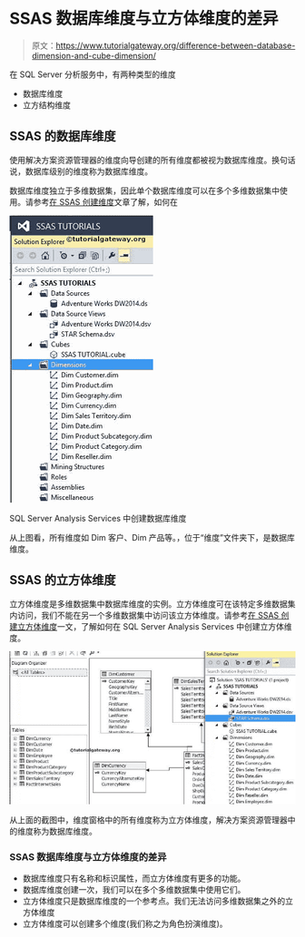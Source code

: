 # SSAS 数据库维度与立方体维度的差异

> 原文：<https://www.tutorialgateway.org/difference-between-database-dimension-and-cube-dimension/>

在 SQL Server 分析服务中，有两种类型的维度

*   数据库维度
*   立方结构维度

## SSAS 的数据库维度

使用解决方案资源管理器的维度向导创建的所有维度都被视为数据库维度。换句话说，数据库级别的维度称为数据库维度。

数据库维度独立于多维数据集，因此单个数据库维度可以在多个多维数据集中使用。请参考[在 SSAS 创建维度](https://www.tutorialgateway.org/create-dimension-in-ssas/)文章了解，如何在

![SSAS Database Dimension](img/e11471fb3b3f7f4b4f6adbeda69004d1.png)

SQL Server Analysis Services 中创建数据库维度

从上图看，所有维度如 Dim 客户、Dim 产品等。，位于“维度”文件夹下，是数据库维度。

## SSAS 的立方体维度

立方体维度是多维数据集中数据库维度的实例。立方体维度可在该特定多维数据集内访问，我们不能在另一个多维数据集中访问该立方体维度。请参考[在 SSAS 创建立方体维度](https://www.tutorialgateway.org/create-cube-dimension-in-ssas/)一文，了解如何在 SQL Server Analysis Services 中创建立方体维度。

![Cube Dimension in SSAS 3](img/ac442a4ecac77c9b7e04389a4aecd8de.png)

从上面的截图中，维度窗格中的所有维度称为立方体维度，解决方案资源管理器中的维度称为数据库维度。

### SSAS 数据库维度与立方体维度的差异

*   数据库维度只有名称和标识属性，而立方体维度有更多的功能。
*   数据库维度创建一次，我们可以在多个多维数据集中使用它们。
*   立方体维度只是数据库维度的一个参考点。我们无法访问多维数据集之外的立方体维度
*   立方体维度可以创建多个维度(我们称之为角色扮演维度)。
